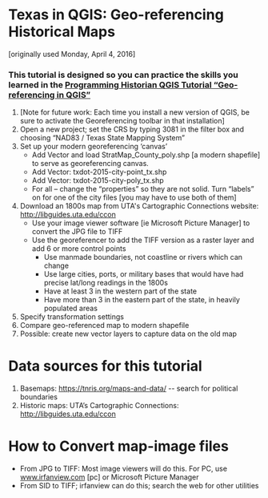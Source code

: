# Texas in QGIS: Geo-referencing Historical Maps
[originally used Monday, April 4, 2016]
### This tutorial is designed so you can practice the skills you learned in  the [Programming Historian QGIS Tutorial “Geo-referencing in QGIS”]( http://programminghistorian.org/lessons/georeferencing-qgis "Links to Programming Historian")

1. [Note for future work: Each time you install a new version of QGIS, be sure to activate the Georeferencing toolbar in that installation]
2. Open a new project; set the CRS by typing 3081 in the filter box and choosing “NAD83 / Texas State Mapping System”
3. Set up your modern georeferencing ‘canvas’
   * Add Vector and load StratMap\_County\_poly.shp [a modern shapefile] to serve as georeferencing canvas.
   * Add Vector: txdot-2015-city-point\_tx.shp
   * Add Vector: txdot-2015-city-poly\_tx.shp
   * For all – change the “properties” so they are not solid. Turn “labels” on for one of the city files [you may have to use both of them]
4. Download an 1800s map from UTA's Cartographic Connections website: http://libguides.uta.edu/ccon
   * Use your image viewer software [ie Microsoft Picture Manager] to convert the JPG file to TIFF
   * Use the georeferencer to add the TIFF version as a raster layer and add 6 or more control points
     * Use manmade boundaries, not coastline or rivers which can change
     * Use large cities, ports, or military bases that would have had precise lat/long readings in the 1800s
     * Have at least 3 in the western part of the state
     * Have more than 3 in the eastern part of the state, in heavily populated areas
5. Specify transformation settings
6. Compare geo-referenced map to modern shapefile
7. Possible: create new vector layers to capture data on the old map

# Data sources for this tutorial
1. Basemaps: https://tnris.org/maps-and-data/ -- search for political boundaries
2. Historic maps: UTA’s Cartographic Connections: http://libguides.uta.edu/ccon 
# How to Convert map-image files
- From JPG to TIFF: Most image viewers will do this. For PC, use  www.irfanview.com [pc] or Microsoft Picture Manager
- From SID to TIFF; irfanview can do this; search the web for other utilities
